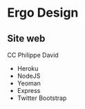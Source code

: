 Ergo Design
=

Site web
-

CC Philippe David

* Heroku
* NodeJS
* Yeoman
* Express
* Twitter Bootstrap
